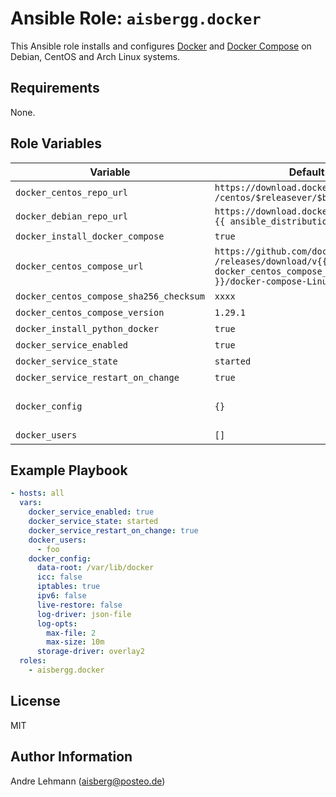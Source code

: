 # Ansible Role: `aisbergg.docker`

This Ansible role installs and configures [Docker](https://docs.docker.com/engine/) and [Docker Compose](https://docs.docker.com/compose/) on Debian, CentOS and Arch Linux systems.

## Requirements

None.

## Role Variables

| Variable | Default | Comments |
|----------|---------|----------|
| `docker_centos_repo_url` | `https://download.docker.com/linux`<br>`/centos/$releasever/$basearch/stable` | RPM repository URL to be used for installation |
| `docker_debian_repo_url` | `https://download.docker.com/linux/`<br>`{{ ansible_distribution \| lower }}` | APT repository URL to be used for installation |
| `docker_install_docker_compose` | `true` | Whether or not to install Docker Compose |
| `docker_centos_compose_url` | `https://github.com/docker/compose`<br>`/releases/download/v{{ docker_centos_compose_version }}/docker-compose-Linux-x86_64` | URL for downloading Docker Compose on CentOS systems. |
| `docker_centos_compose_sha256_checksum` | `xxxx` | SHA256 checksum to validate the download of Docker Compose. |
| `docker_centos_compose_version` | `1.29.1` | Docker Compose version to be installed on CentOS systems |
| `docker_install_python_docker` | `true` | Whether or not to install Docker Python library |
| `docker_service_enabled` | `true` | Service enabled on boot |
| `docker_service_state` | `started` | Service run state (`started`, `stopped`, `restarted`) |
| `docker_service_restart_on_change` | `true` | Restart Docker daemon service on configuration changes. |
| `docker_config` | `{}` | Configuration of the Docker daemon (key-value pairs). See https://docs.docker.com/engine/reference/commandline/dockerd/#daemon-configuration-file |
| `docker_users` | `[]` | List of users to be added to the Docker group (allow users to control Docker) |

## Example Playbook

```yaml
- hosts: all
  vars:
    docker_service_enabled: true
    docker_service_state: started
    docker_service_restart_on_change: true
    docker_users:
      - foo
    docker_config:
      data-root: /var/lib/docker
      icc: false
      iptables: true
      ipv6: false
      live-restore: false
      log-driver: json-file
      log-opts:
        max-file: 2
        max-size: 10m
      storage-driver: overlay2
  roles:
    - aisbergg.docker
```

## License

MIT

## Author Information

Andre Lehmann (aisberg@posteo.de)
